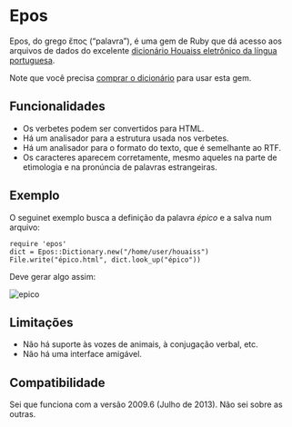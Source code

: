 Epos
====

Epos, do grego ἔπος (“palavra”), é uma gem de Ruby que dá acesso aos arquivos de
dados do excelente
[dicionário Houaiss eletrônico da língua portuguesa](http://www.objetiva.com.br/livro_ficha.php?id=707).

Note que você precisa
[comprar o dicionário](http://www.objetiva.com.br/livro_ficha.php?id=707) para
usar esta gem.

Funcionalidades
---------------

* Os verbetes podem ser convertidos para HTML.
* Há um analisador para a estrutura usada nos verbetes.
* Há um analisador para o formato do texto, que é semelhante ao RTF.
* Os caracteres aparecem corretamente, mesmo aqueles na parte de etimologia e na
  pronúncia de palavras estrangeiras.

Exemplo
-------

O seguinet exemplo busca a definição da palavra *épico* e a salva num arquivo:

    require 'epos'
    dict = Epos::Dictionary.new("/home/user/houaiss")
    File.write("épico.html", dict.look_up("épico"))

Deve gerar algo assim:

![epico](épico.png)

Limitações
----------

* Não há suporte às vozes de animais, à conjugação verbal, etc.
* Não há uma interface amigável.

Compatibilidade
---------------

Sei que funciona com a versão 2009.6 (Julho de 2013).  Não sei sobre as outras.
